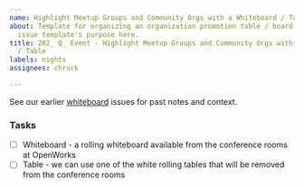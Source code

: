 ```yaml
---
name: Highlight Meetup Groups and Community Orgs with a Whiteboard / Table
about: Template for organizing an organization promotion table / board for HG Nights
  issue template's purpose here.
title: 202_ Q_ Event - Highlight Meetup Groups and Community Orgs with a Whiteboard
  / Table
labels: nights
assignees: chruck

---
```


See our earlier [whiteboard](https://github.com/hackgvl/nights/issues?q=whiteboard+in%3Atitle+is%3Aissue) issues for past notes and context.

### Tasks
- [ ] Whiteboard - a rolling whiteboard available from the conference rooms at OpenWorks
- [ ] Table - we can use one of the white rolling tables that will be removed from the conference rooms
